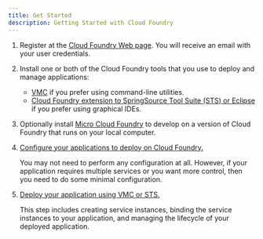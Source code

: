 ```yaml
---
title: Get Started
description: Getting Started with Cloud Foundry
---
```


1. Register at the [Cloud Foundry Web page](http://www.cloudfoundry.com). You will receive an email with your user credentials.

2. Install one or both of the Cloud Foundry tools that you use to deploy and manage applications:

	+ [VMC](/tools/vmc/installing-vmc.html) if you prefer using command-line utilities.
	+ [Cloud Foundry extension to SpringSource Tool Suite (STS) or Eclipse](/tools/STS/configuring-STS.html) if you prefer using graphical IDEs.

3. Optionally install [Micro Cloud Foundry](/infrastructure/micro/installing-mcf.html) to develop on a version of Cloud Foundry that runs on your local computer.

4. [Configure your applications to deploy on Cloud Foundry.](frameworks.html)

    You may not need to perform any configuration at all. However, if your
    application requires multiple services or you want more control, then
    you need to do some minimal configuration.

5. [Deploy your application using VMC or STS.](/tools/deploying-apps.html)

    This step includes creating service instances, binding the service
    instances to your application, and managing the lifecycle of your
    deployed application.